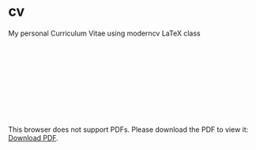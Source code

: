 # cv
My personal Curriculum Vitae using moderncv LaTeX class

<object data="https://github.com/jagjordi/cv/raw/master/JordiAltayoCV.pdf" type="application/pdf" width="700px" height="700px">
    <embed src="https://github.com/jagjordi/cv/raw/master/JordiAltayoCV.pdf">
        <p>This browser does not support PDFs. Please download the PDF to view it: <a href="https://github.com/jagjordi/cv/raw/master/JordiAltayoCV.pdf">Download PDF</a>.</p>
    </embed>
</object>

